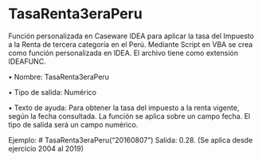 # TasaRenta3eraPeru
Función personalizada en Caseware IDEA para aplicar la tasa del Impuesto a la Renta de tercera categoría en el Perú.
Mediante Script en VBA se crea como función personalizada en IDEA. El archivo tiene como extensión IDEAFUNC.

•	Nombre: TasaRenta3eraPeru

•	Tipo de salida: Numérico

•	Texto de ayuda: Para obtener la tasa del impuesto a la renta vigente, según la fecha consultada. La función se aplica sobre un campo fecha. El tipo de salida será un campo numérico. 

Ejemplo: # TasaRenta3eraPeru(“20160807”) Salida: 0.28. (Se aplica desde ejercicio 2004 al 2019)
